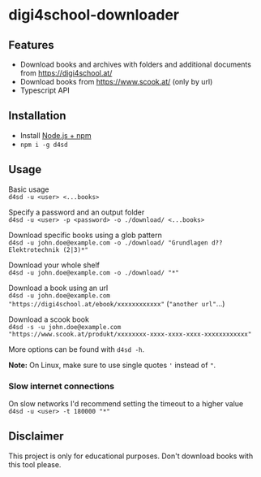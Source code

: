 # digi4school-downloader

## Features

- Download books and archives with folders and additional documents from https://digi4school.at/
- Download books from https://www.scook.at/ (only by url)
- Typescript API

## Installation

- Install [Node.js + npm](https://nodejs.org/)
- `npm i -g d4sd`

## Usage

Basic usage  
`d4sd -u <user> <...books>`

Specify a password and an output folder  
`d4sd -u <user> -p <password> -o ./download/ <...books>`

Download specific books using a glob pattern  
`d4sd -u john.doe@example.com -o ./download/ "Grundlagen d?? Elektrotechnik (2|3)*"`

Download your whole shelf  
`d4sd -u john.doe@example.com -o ./download/ "*"`

Download a book using an url  
`d4sd -u john.doe@example.com "https://digi4school.at/ebook/xxxxxxxxxxxx"` (`"another url"`...)

Download a scook book  
`d4sd -s -u john.doe@example.com "https://www.scook.at/produkt/xxxxxxxx-xxxx-xxxx-xxxx-xxxxxxxxxxxx"`

More options can be found with `d4sd -h`.

**Note:** On Linux, make sure to use single quotes `'` instead of `"`.

### Slow internet connections

On slow networks I'd recommend setting the timeout to a higher value  
`d4sd -u <user> -t 180000 "*"`

## Disclaimer

This project is only for educational purposes. Don't download books with this tool please.
